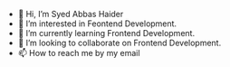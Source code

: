 - 👋 Hi, I’m Syed Abbas Haider
- 👀 I’m interested in  Feontend Development.
- 🌱 I’m currently learning Frontend Development.
- 💞️ I’m looking to collaborate on Frontend Development.
- 📫 How to reach me by my email

<!---
sabbas93/sabbas93 is a ✨ special ✨ repository because its `README.md` (this file) appears on your GitHub profile.
You can click the Preview link to take a look at your changes.
--->

